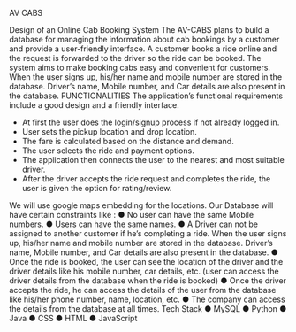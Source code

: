 AV CABS

Design of an Online Cab Booking System
The AV-CABS plans to build a database for managing the information about cab bookings by a customer and provide a user-friendly interface. A customer books a ride online and the request is forwarded to the driver so the ride can be booked. The system aims to make booking cabs easy and convenient for customers.
When the user signs up, his/her name and mobile number are stored in the database.
Driver’s name, Mobile number, and Car details are also present in the database.
FUNCTIONALITIES
The application’s functional requirements include a good design and a friendly interface.
- At first the user does the login/signup process if not already logged in.
- User sets the pickup location and drop location.
- The fare is calculated based on the distance and demand.
- The user selects the ride and payment options.
- The application then connects the user to the nearest and most suitable driver.
- After the driver accepts the ride request and completes the ride, the user is given the option for rating/review.

We will use google maps embedding for the locations. Our Database will have certain constraints like :
● No user can have the same Mobile numbers.
● Users can have the same names.
● A Driver can not be assigned to another customer if he’s completing a ride.
When the user signs up, his/her name and mobile number are stored in the database.
Driver’s name, Mobile number, and Car details are also present in the database.
● Once the ride is booked, the user can see the location of the driver and the driver details like his mobile number, car details, etc. (user can access the driver details from the database when the ride is booked)
● Once the driver accepts the ride, he can access the details of the user from the database like his/her phone number, name, location, etc.
● The company can access the details from the database at all times.
Tech Stack
● MySQL ● Python ● Java
● CSS
● HTML
● JavaScript
